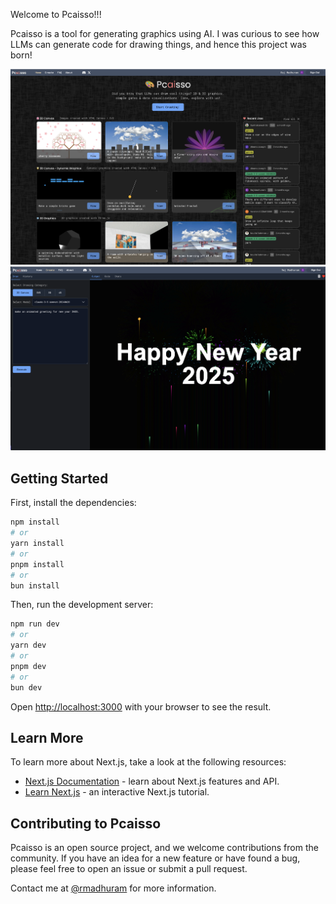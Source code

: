 Welcome to Pcaisso!!!

Pcaisso is a tool for generating graphics using AI. I was curious to see how LLMs can generate code for drawing things, and hence this project was born!

<img src="docs/screen0.png" alt="Pcaisso" />

<img src="docs/screen1.png" alt="Pcaisso" />


## Getting Started

First, install the dependencies:  

```bash
npm install
# or
yarn install
# or
pnpm install
# or
bun install
```

Then, run the development server:

```bash
npm run dev
# or
yarn dev
# or
pnpm dev
# or
bun dev
```

Open [http://localhost:3000](http://localhost:3000) with your browser to see the result.


## Learn More

To learn more about Next.js, take a look at the following resources:

- [Next.js Documentation](https://nextjs.org/docs) - learn about Next.js features and API.
- [Learn Next.js](https://nextjs.org/learn) - an interactive Next.js tutorial.

## Contributing to Pcaisso

Pcaisso is an open source project, and we welcome contributions from the community. If you have an idea for a new feature or have found a bug, please feel free to open an issue or submit a pull request. 

Contact me at [@rmadhuram](https://www.linkedin.com/in/rmadhuram/) for more information.



